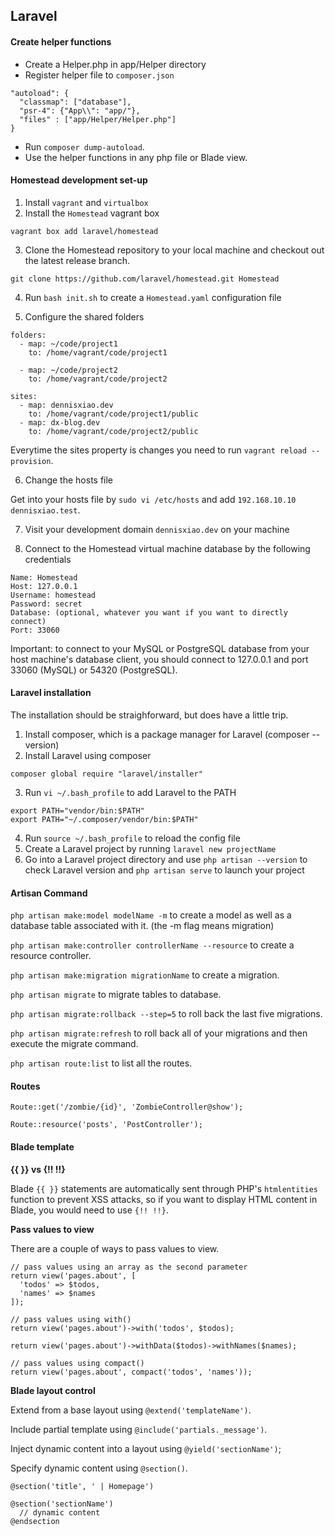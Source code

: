 ## Laravel

#### 

#### Create helper functions

- Create a Helper.php in app/Helper directory
- Register helper file to `composer.json`

```
"autoload": {
  "classmap": ["database"],
  "psr-4": {"App\\": "app/"},
  "files" : ["app/Helper/Helper.php"]
}
```

- Run `composer dump-autoload`.
- Use the helper functions in any php file or Blade view.

#### Homestead development set-up

1. Install `vagrant` and `virtualbox`
2. Install the `Homestead` vagrant box

```
vagrant box add laravel/homestead
```

3. Clone the Homestead repository to your local machine and checkout out the latest release branch.

```
git clone https://github.com/laravel/homestead.git Homestead
```

4. Run `bash init.sh` to create a `Homestead.yaml` configuration file

5. Configure the shared folders

```
folders:
  - map: ~/code/project1
    to: /home/vagrant/code/project1

  - map: ~/code/project2
    to: /home/vagrant/code/project2

sites:
  - map: dennisxiao.dev
    to: /home/vagrant/code/project1/public
  - map: dx-blog.dev
    to: /home/vagrant/code/project2/public
```

Everytime the sites property is changes you need to run `vagrant reload --provision`.

6. Change the hosts file

Get into your hosts file by `sudo vi /etc/hosts` and add `192.168.10.10  dennisxiao.test`.

7. Visit your development domain `dennisxiao.dev` on your machine

8. Connect to the Homestead virtual machine database by the following credentials

```
Name: Homestead
Host: 127.0.0.1
Username: homestead
Password: secret
Database: (optional, whatever you want if you want to directly connect)
Port: 33060
```

Important: to connect to your MySQL or PostgreSQL database from your host machine's database client, you should connect to 127.0.0.1 and port 33060 (MySQL) or 54320 (PostgreSQL).

#### Laravel installation

The installation should be straighforward, but does have a little trip.

1. Install composer, which is a package manager for Laravel (composer --version)
2. Install Laravel using composer
```
composer global require "laravel/installer"
```
3. Run `vi ~/.bash_profile` to add Laravel to the PATH
```
export PATH="vendor/bin:$PATH"
export PATH="~/.composer/vendor/bin:$PATH"
```
4. Run `source ~/.bash_profile` to reload the config file
5. Create a Laravel project by running `laravel new projectName`
6. Go into a Laravel project directory and use `php artisan --version` to check Laravel version and `php artisan serve` to launch your project

#### Artisan Command

`php artisan make:model modelName -m` to create a model as well as a database table associated with it. (the -m flag means migration)

`php artisan make:controller controllerName --resource` to create a resource controller.

`php artisan make:migration migrationName` to create a migration.

`php artisan migrate` to migrate tables to database.

`php artisan migrate:rollback --step=5` to roll back the last five migrations.

`php artisan migrate:refresh` to roll back all of your migrations and then execute the migrate command.

`php artisan route:list` to list all the routes.

#### Routes

```
Route::get('/zombie/{id}', 'ZombieController@show');

Route::resource('posts', 'PostController');
```

#### Blade template

__{{ }} vs {!! !!}__

Blade `{{ }}` statements are automatically sent through PHP's `htmlentities` function to prevent XSS attacks, so if you want to display HTML content in Blade, you would need to use `{!! !!}`.

__Pass values to view__

There are a couple of ways to pass values to view.

```
// pass values using an array as the second parameter
return view('pages.about', [
  'todos' => $todos,
  'names' => $names
]);

// pass values using with()
return view('pages.about')->with('todos', $todos);

return view('pages.about')->withData($todos)->withNames($names);

// pass values using compact()
return view('pages.about', compact('todos', 'names'));
```

__Blade layout control__

Extend from a base layout using `@extend('templateName')`.

Include partial template using `@include('partials._message')`.

Inject dynamic content into a layout using `@yield('sectionName')`;

Specify dynamic content using `@section()`.

```
@section('title', ' | Homepage')

@section('sectionName')
  // dynamic content
@endsection
```
